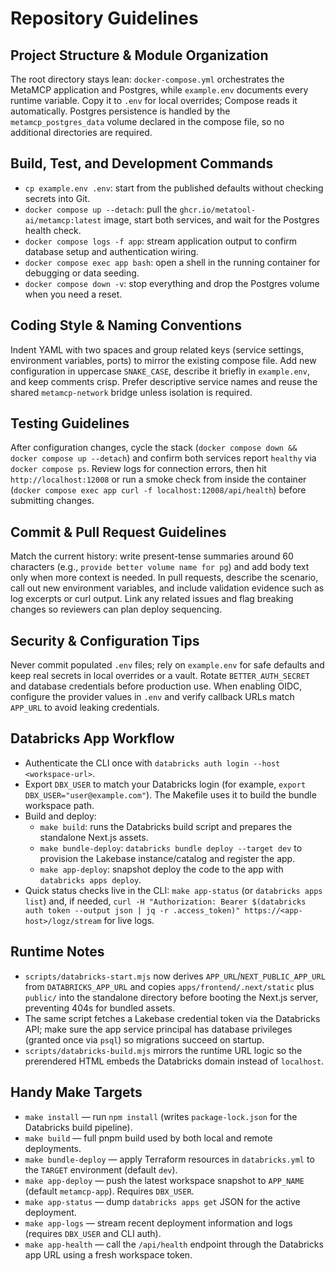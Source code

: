 # Repository Guidelines

## Project Structure & Module Organization
The root directory stays lean: `docker-compose.yml` orchestrates the MetaMCP application and Postgres, while `example.env` documents every runtime variable. Copy it to `.env` for local overrides; Compose reads it automatically. Postgres persistence is handled by the `metamcp_postgres_data` volume declared in the compose file, so no additional directories are required.

## Build, Test, and Development Commands
- `cp example.env .env`: start from the published defaults without checking secrets into Git.
- `docker compose up --detach`: pull the `ghcr.io/metatool-ai/metamcp:latest` image, start both services, and wait for the Postgres health check.
- `docker compose logs -f app`: stream application output to confirm database setup and authentication wiring.
- `docker compose exec app bash`: open a shell in the running container for debugging or data seeding.
- `docker compose down -v`: stop everything and drop the Postgres volume when you need a reset.

## Coding Style & Naming Conventions
Indent YAML with two spaces and group related keys (service settings, environment variables, ports) to mirror the existing compose file. Add new configuration in uppercase `SNAKE_CASE`, describe it briefly in `example.env`, and keep comments crisp. Prefer descriptive service names and reuse the shared `metamcp-network` bridge unless isolation is required.

## Testing Guidelines
After configuration changes, cycle the stack (`docker compose down && docker compose up --detach`) and confirm both services report `healthy` via `docker compose ps`. Review logs for connection errors, then hit `http://localhost:12008` or run a smoke check from inside the container (`docker compose exec app curl -f localhost:12008/api/health`) before submitting changes.

## Commit & Pull Request Guidelines
Match the current history: write present-tense summaries around 60 characters (e.g., `provide better volume name for pg`) and add body text only when more context is needed. In pull requests, describe the scenario, call out new environment variables, and include validation evidence such as log excerpts or curl output. Link any related issues and flag breaking changes so reviewers can plan deploy sequencing.

## Security & Configuration Tips
Never commit populated `.env` files; rely on `example.env` for safe defaults and keep real secrets in local overrides or a vault. Rotate `BETTER_AUTH_SECRET` and database credentials before production use. When enabling OIDC, configure the provider values in `.env` and verify callback URLs match `APP_URL` to avoid leaking credentials.

## Databricks App Workflow
- Authenticate the CLI once with `databricks auth login --host <workspace-url>`.
- Export `DBX_USER` to match your Databricks login (for example, `export DBX_USER="user@example.com"`). The Makefile uses it to build the bundle workspace path.
- Build and deploy:
  - `make build`: runs the Databricks build script and prepares the standalone Next.js assets.
  - `make bundle-deploy`: `databricks bundle deploy --target dev` to provision the Lakebase instance/catalog and register the app.
  - `make app-deploy`: snapshot deploy the code to the app with `databricks apps deploy`.
- Quick status checks live in the CLI: `make app-status` (or `databricks apps list`) and, if needed, `curl -H "Authorization: Bearer $(databricks auth token --output json | jq -r .access_token)" https://<app-host>/logz/stream` for live logs.

## Runtime Notes
- `scripts/databricks-start.mjs` now derives `APP_URL`/`NEXT_PUBLIC_APP_URL` from `DATABRICKS_APP_URL` and copies `apps/frontend/.next/static` plus `public/` into the standalone directory before booting the Next.js server, preventing 404s for bundled assets.
- The same script fetches a Lakebase credential token via the Databricks API; make sure the app service principal has database privileges (granted once via `psql`) so migrations succeed on startup.
- `scripts/databricks-build.mjs` mirrors the runtime URL logic so the prerendered HTML embeds the Databricks domain instead of `localhost`.

## Handy Make Targets
- `make install` — run `npm install` (writes `package-lock.json` for the Databricks build pipeline).
- `make build` — full pnpm build used by both local and remote deployments.
- `make bundle-deploy` — apply Terraform resources in `databricks.yml` to the `TARGET` environment (default `dev`).
- `make app-deploy` — push the latest workspace snapshot to `APP_NAME` (default `metamcp-app`). Requires `DBX_USER`.
- `make app-status` — dump `databricks apps get` JSON for the active deployment.
- `make app-logs` — stream recent deployment information and logs (requires `DBX_USER` and CLI auth).
- `make app-health` — call the `/api/health` endpoint through the Databricks app URL using a fresh workspace token.
